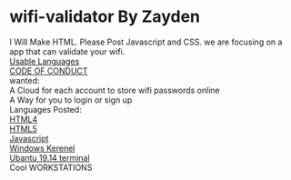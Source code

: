 # wifi-validator  By Zayden
I Will Make HTML. Please Post Javascript and CSS. we are focusing on a app that can validate your wifi.
</br >
<a href="http://github.com/zcomer4d/wifi-validator/tree/Languages"> Usable Languages </a>
</br >
<a href="http://github.com/zcomer4d/wifi-validator/blob/master/CODE_OF_CONDUCT.md"> CODE OF CONDUCT </a>
</br >
wanted:
</br >
A Cloud for each account to store wifi passwords online
</br >
A Way for you to login or sign up
</br >
Languages Posted:
</br >
<a href="http://github.com/zcomer4d/wifi-validator/tree/HTML4"> HTML4 </a>
</br >
<a href="http://github.com/zcomer4d/wifi-validator/tree/HTML5"> HTML5 </a>
</br >
<a href="http://github.com/zcomer4d/wifi-validator/tree/Javascript"> Javascript </a>
</br >
<a href="http://github.com/zcomer4d/wifi-validator/tree/Windows-Kerenel"> Windows Kerenel </a>
</br >
<a href="http://github.com/zcomer4d/wifi-validator/tree/Ubantu-19.14-terminal"> Ubantu 19.14 terminal </a>
<br />
Cool WORKSTATIONS
<br />
<a href="onworks.net">  </a>

